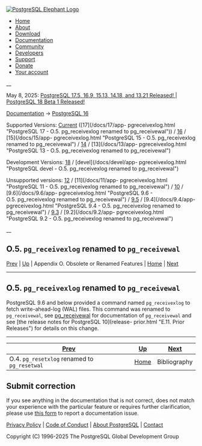 [ ![PostgreSQL Elephant Logo](/media/img/about/press/elephant.png) ](/)

  * [Home](/ "Home")
  * [About](/about/ "About")
  * [Download](/download/ "Download")
  * [Documentation](/docs/ "Documentation")
  * [Community](/community/ "Community")
  * [Developers](/developer/ "Developers")
  * [Support](/support/ "Support")
  * [Donate](/about/donate/ "Donate")
  * [Your account](/account/ "Your account")

__

May 8, 2025: [ PostgreSQL 17.5, 16.9, 15.13, 14.18, and 13.21 Released! ](/about/news/postgresql-175-169-1513-1418-and-1321-released-3072/) | [ PostgreSQL 18 Beta 1 Released! ](/about/news/postgresql-18-beta-1-released-3070/)

[Documentation](/docs/ "Documentation") -> [PostgreSQL
16](/docs/16/index.html)

Supported Versions: [Current](/docs/current/app-pgreceivexlog.html "PostgreSQL
17 - O.5. pg_receivexlog renamed to pg_receivewal") ([17](/docs/17/app-
pgreceivexlog.html "PostgreSQL 17 - O.5. pg_receivexlog renamed to
pg_receivewal")) / [16](/docs/16/app-pgreceivexlog.html "PostgreSQL 16 -
O.5. pg_receivexlog renamed to pg_receivewal") / [15](/docs/15/app-
pgreceivexlog.html "PostgreSQL 15 - O.5. pg_receivexlog renamed to
pg_receivewal") / [14](/docs/14/app-pgreceivexlog.html "PostgreSQL 14 -
O.5. pg_receivexlog renamed to pg_receivewal") / [13](/docs/13/app-
pgreceivexlog.html "PostgreSQL 13 - O.5. pg_receivexlog renamed to
pg_receivewal")

Development Versions: [18](/docs/18/app-pgreceivexlog.html "PostgreSQL 18 -
O.5. pg_receivexlog renamed to pg_receivewal") / [devel](/docs/devel/app-
pgreceivexlog.html "PostgreSQL devel - O.5. pg_receivexlog renamed to
pg_receivewal")

Unsupported versions: [12](/docs/12/app-pgreceivexlog.html "PostgreSQL 12 -
O.5. pg_receivexlog renamed to pg_receivewal") / [11](/docs/11/app-
pgreceivexlog.html "PostgreSQL 11 - O.5. pg_receivexlog renamed to
pg_receivewal") / [10](/docs/10/app-pgreceivexlog.html "PostgreSQL 10 -
O.5. pg_receivexlog renamed to pg_receivewal") / [9.6](/docs/9.6/app-
pgreceivexlog.html "PostgreSQL 9.6 - O.5. pg_receivexlog renamed to
pg_receivewal") / [9.5](/docs/9.5/app-pgreceivexlog.html "PostgreSQL 9.5 -
O.5. pg_receivexlog renamed to pg_receivewal") / [9.4](/docs/9.4/app-
pgreceivexlog.html "PostgreSQL 9.4 - O.5. pg_receivexlog renamed to
pg_receivewal") / [9.3](/docs/9.3/app-pgreceivexlog.html "PostgreSQL 9.3 -
O.5. pg_receivexlog renamed to pg_receivewal") / [9.2](/docs/9.2/app-
pgreceivexlog.html "PostgreSQL 9.2 - O.5. pg_receivexlog renamed to
pg_receivewal")

__

O.5. `pg_receivexlog` renamed to `pg_receivewal`  
---  
[Prev](app-pgresetxlog.html "O.4. pg_resetxlog renamed to pg_resetwal")  | [Up](appendix-obsolete.html "Appendix O. Obsolete or Renamed Features") | Appendix O. Obsolete or Renamed Features | [Home](index.html "PostgreSQL 16.9 Documentation") |  [Next](biblio.html "Bibliography")  
  
* * *

## O.5. `pg_receivexlog` renamed to `pg_receivewal` #

PostgreSQL 9.6 and below provided a command named `pg_receivexlog` to fetch
write-ahead-log (WAL) files. This command was renamed to `pg_receivewal`, see
[pg_receivewal](app-pgreceivewal.html "pg_receivewal") for documentation of
`pg_receivewal` and see [the release notes for PostgreSQL 10](release-
prior.html "E.11. Prior Releases") for details on this change.

* * *

[Prev](app-pgresetxlog.html "O.4. pg_resetxlog renamed to pg_resetwal")  | [Up](appendix-obsolete.html "Appendix O. Obsolete or Renamed Features") |  [Next](biblio.html "Bibliography")  
---|---|---  
O.4. `pg_resetxlog` renamed to `pg_resetwal`  | [Home](index.html "PostgreSQL 16.9 Documentation") |  Bibliography  
  
## Submit correction

If you see anything in the documentation that is not correct, does not match
your experience with the particular feature or requires further clarification,
please use [this form](/account/comments/new/16/app-pgreceivexlog.html/) to
report a documentation issue.

[Privacy Policy](/about/privacypolicy) | [Code of Conduct](/about/policies/coc/) | [About PostgreSQL](/about/) | [Contact](/about/contact/)  

Copyright (C) 1996-2025 The PostgreSQL Global Development Group


